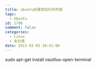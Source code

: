 ```yaml
---
title: ubuntu右键添加打开终端
tags:
  - Ubuntu
id: 1790
comment: false
categories:
  - Linux
  - 未分类
date: 2011-02-03 10:41:00
---
```


sudo apt-get install nautilus-open-terminal